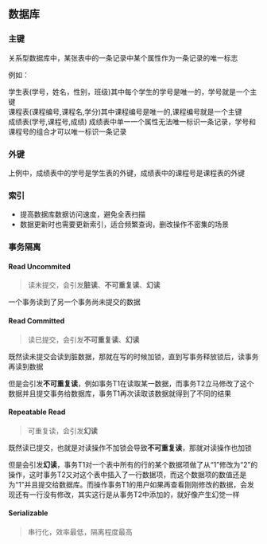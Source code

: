 ## 数据库

### 主键

关系型数据库中，某张表中的一条记录中某个属性作为一条记录的唯一标志

例如：

学生表(学号，姓名，性别，班级)其中每个学生的学号是唯一的，学号就是一个主键<br>
课程表(课程编号,课程名,学分)其中课程编号是唯一的,课程编号就是一个主键<br>
成绩表(学号,课程号,成绩) 
成绩表中单一一个属性无法唯一标识一条记录，学号和课程号的组合才可以唯一标识一条记录

### 外键

上例中，成绩表中的学号是学生表的外键，成绩表中的课程号是课程表的外键

### 索引

- 提高数据库数据访问速度，避免全表扫描
- 数据更新时也需要更新索引，适合频繁查询，删改操作不密集的场景

### 事务隔离

#### Read Uncommited

> 读未提交，会引发**脏读**、**不可重复读**、**幻读**

一个事务读到了另一个事务尚未提交的数据

#### Read Committed

> 读已提交，会引发**不可重复读**、**幻读**

既然读未提交会读到脏数据，那就在写的时候加锁，直到写事务释放锁后，读事务再读到数据

但是会引发**不可重复读**，例如事务T1在读取某一数据，而事务T2立马修改了这个数据并且提交事务给数据库，事务T1再次读取该数据就得到了不同的结果

#### Repeatable Read

> 可重复读，会引发**幻读**

既然读已提交，也就是对读操作不加锁会导致**不可重复读**，那就对读操作也加锁

但是会引发**幻读**，事务T1对一个表中所有的行的某个数据项做了从“1”修改为“2”的操作，这时事务T2又对这个表中插入了一行数据项，而这个数据项的数值还是为“1”并且提交给数据库。而操作事务T1的用户如果再查看刚刚修改的数据，会发现还有一行没有修改，其实这行是从事务T2中添加的，就好像产生幻觉一样

#### Serializable

> 串行化，效率最低，隔离程度最高